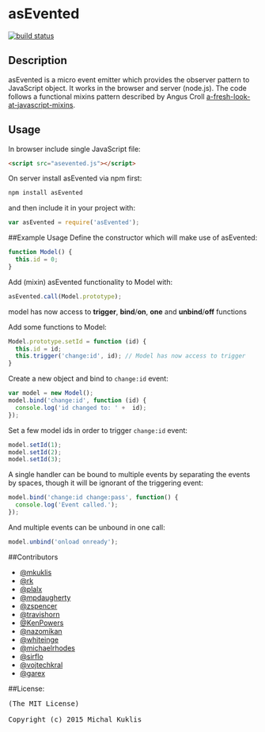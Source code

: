 # asEvented

[![build status](https://secure.travis-ci.org/mkuklis/asEvented.png)](http://travis-ci.org/mkuklis/asEvented)

## Description

asEvented is a micro event emitter which provides the observer pattern to JavaScript object.
It works in the browser and server (node.js). The code follows a functional mixins pattern described by Angus Croll [a-fresh-look-at-javascript-mixins](http://javascriptweblog.wordpress.com/2011/05/31/a-fresh-look-at-javascript-mixins).


## Usage

In browser include single JavaScript file:
```html
<script src="asevented.js"></script>
```

On server install asEvented via npm first:

```bash
npm install asEvented
```

and then include it in your project with:

```javascript
var asEvented = require('asEvented');
```

##Example Usage
Define the constructor which will make use of asEvented:

```javascript
function Model() {
  this.id = 0;
}
```

Add (mixin) asEvented functionality to Model with:

```javascript
asEvented.call(Model.prototype);
```

model has now access to **trigger**, **bind**/**on**, **one** and **unbind**/**off** functions

Add some functions to Model:

```javascript
Model.prototype.setId = function (id) {
  this.id = id;
  this.trigger('change:id', id); // Model has now access to trigger
}
```

Create a new object and bind to `change:id` event:

```javascript
var model = new Model();
model.bind('change:id', function (id) {
  console.log('id changed to: ' +  id);
});
```

Set a few model ids in order to trigger `change:id` event:

```javascript
model.setId(1);
model.setId(2);
model.setId(3);
```

A single handler can be bound to multiple events by separating the events by spaces, though it will be ignorant of the triggering event:

```javascript
model.bind('change:id change:pass', function() {
  console.log('Event called.');
});
```

And multiple events can be unbound in one call:

```javascript
model.unbind('onload onready');
```

##Contributors

* [@mkuklis](http://github.com/mkuklis)
* [@rk](http://github.com/rk)
* [@plalx](http://github.com/plalx)
* [@mpdaugherty](http://github.com/mpdaugherty)
* [@zspencer](http://github.com/zspencer)
* [@travishorn](http://github.com/travishorn)
* [@KenPowers](http://github.com/KenPowers)
* [@nazomikan](http://github.com/nazomikan)
* [@whiteinge](http://github.com/whiteinge)
* [@michaelrhodes](http://github.com/michaelrhodes)
* [@sirflo](http://github.com/sirflo)
* [@vojtechkral](http://github.com/vojtechkral)
* [@garex](http://github.com/garex)

##License:
<pre>
(The MIT License)

Copyright (c) 2015 Michal Kuklis

</pre>
